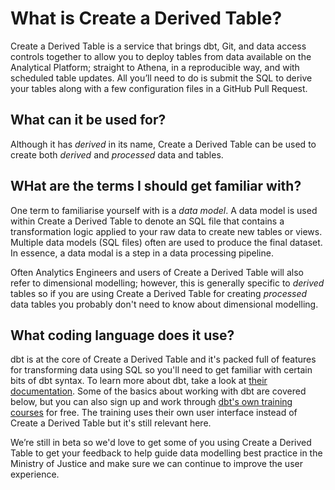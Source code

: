 # What is Create a Derived Table?

Create a Derived Table is a service that brings dbt, Git, and data access controls together to allow you to deploy tables from data available on the Analytical Platform; straight to Athena, in a reproducible way, and with scheduled table updates. All you’ll need to do is submit the SQL to derive your tables along with a few configuration files in a GitHub Pull Request. 

## What can it be used for?

Although it has *derived* in its name, Create a Derived Table can be used to create both *derived* and *processed* data and tables. 

## WHat are the terms I should get familiar with?

One term to familiarise yourself with is a *data model*. A data model is used within Create a Derived Table to denote an SQL file that contains a transformation logic applied to your raw data to create new tables or views. Multiple data models (SQL files) often are used to produce the final dataset. In essence, a data modal is a step in a data processing pipeline.

Often Analytics Engineers and users of Create a Derived Table will also refer to dimensional modelling; however, this is generally specific to *derived* tables so if you are using Create a Derived Table for creating *processed* data tables you probably don't need to know about dimensional modelling.

## What coding language does it use?

dbt is at the core of Create a Derived Table and it's packed full of features for transforming data using SQL so you'll need to get familiar with certain bits of dbt syntax. To learn more about dbt, take a look at [their documentation](https://docs.getdbt.com/docs/introduction). Some of the basics about working with dbt are covered below, but you can also sign up and work through [dbt's own training courses](https://courses.getdbt.com/collections) for free. The training uses their own user interface instead of Create a Derived Table but it's still relevant here.

We’re still in beta so we'd love to get some of you using Create a Derived Table to get your feedback to help guide data modelling best practice in the Ministry of Justice and make sure we can continue to improve the user experience.
